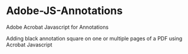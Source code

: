 # Adobe-JS-Annotations
Adobe Acrobat Javascript for Annotations

Adding black annotation square on one or multiple pages of a PDF using Acrobat Javascript 
